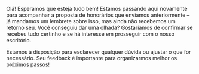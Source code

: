 Olá!
Esperamos que esteja tudo bem! Estamos passando aqui novamente para acompanhar a proposta de honorários que enviamos anteriormente – já mandamos um lembrete sobre isso, mas ainda não recebemos um retorno seu. Você conseguiu dar uma olhada? Gostaríamos de confirmar se recebeu tudo certinho e se há interesse em prosseguir com o nosso escritório.

Estamos à disposição para esclarecer qualquer dúvida ou ajustar o que for necessário. Seu feedback é importante para organizarmos melhor os próximos passos!
